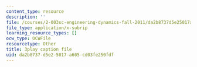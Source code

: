 ```yaml
---
content_type: resource
description: ''
file: /courses/2-003sc-engineering-dynamics-fall-2011/da2b8737d5e25017a605cd03fe250fdf_3F4wlYR_3h8.vtt
file_type: application/x-subrip
learning_resource_types: []
ocw_type: OCWFile
resourcetype: Other
title: 3play caption file
uid: da2b8737-d5e2-5017-a605-cd03fe250fdf
---
```

